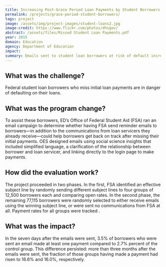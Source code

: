 ```yaml
---
title: Increasing Post-Grace Period Loan Payments by Student Borrowers
permalink: /projects/grace-period-student-borrowers/
tags: project
image: /assets/img/project-images/student-loans2.jpg
image-credit: https://www.flickr.com/photos/dhsgov/
abstract: /assets/files/Missed Student Loan Payments.pdf
year: 2015
domain: Education
agency: Department of Education
impact:
summary: Emails sent to student loan borrowers at risk of default increased payments.
---
```

## What was the challenge?

Federal student loan borrowers who miss initial loan payments are in danger of defaulting on their loans.

## What was the program change?

To assist these borrowers, ED’s Office of Federal Student Aid (FSA) ran an email campaign to determine whether having FSA send reminder emails to borrowers—in addition to the communications from loan servicers they already receive—could help borrowers get back on track after missing their initial payments. OES designed emails using social science insights that included simplified language, a clarification of the relationship between borrower and loan servicer, and linking directly to the login page to make payments.

## How did the evaluation work?

The project proceeded in two phases. In the first, FSA identified an effective subject line by randomly sending different subject lines to four groups of 12,500 borrowers each and comparing open rates. In the second phase, the remaining 77,115 borrowers were randomly selected to either receive emails using the winning subject line, or were sent no communications from FSA at all. Payment rates for all groups were tracked .

## What was the impact?

In the seven days after the emails were sent, 3.5% of borrowers who were sent an email made at least one payment compared to 2.7% percent of the control group. This difference persisted: more than three months after the emails were sent, the fraction of those groups having made a payment had risen to 16.6% and 16.0%, respectively.
